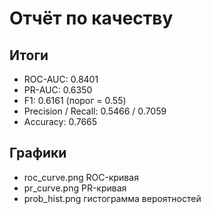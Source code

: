 # Отчёт по качеству

## Итоги
- ROC-AUC: 0.8401
- PR-AUC:  0.6350
- F1:      0.6161 (порог = 0.55)
- Precision / Recall: 0.5466 / 0.7059
- Accuracy: 0.7665

## Графики
- roc_curve.png  ROC-кривая
- pr_curve.png   PR-кривая
- prob_hist.png  гистограмма вероятностей
